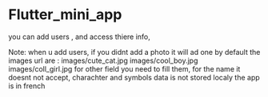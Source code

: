 # Flutter_mini_app
you can add users , and access thiere info,


Note: 
  when u add users, if you didnt add a photo it will ad one by default
  the images url  are : images/cute_cat.jpg
                        images/cool_boy.jpg
                        images/coll_girl.jpg
for other field you need to fill them, 
for the name it doesnt not accept, charachter and symbols
data is not stored localy
the app is in french
